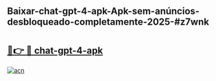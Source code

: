 ## Baixar-chat-gpt-4-apk-Apk-sem-anúncios-desbloqueado-completamente-2025-#z7wnk

# <h2><a href="https://ainizakaria.my?title=chat-gpt-4-apk&ref=20M">🔗👉 🔴 chat-gpt-4-apk</a></h2>

[![acn](https://github.com/user-attachments/assets/0f9c940e-d8b0-45ae-aac7-cd30a18b3e1c)](https://ainizakaria.my?title=chat-gpt-4-apk&ref=20M)


